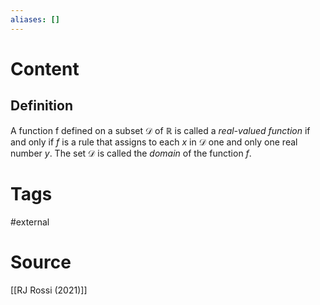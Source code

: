 ```yaml
---
aliases: []
---
```

# Content
## Definition
A function f defined on a subset $\mathcal{D}$  of $\mathbb{R}$ is called a *real-valued function*  if and only if $f$ is a rule that assigns to each $x$ in $\mathcal{D}$ one and only one real number $y$. The set $\mathcal{D}$ is called the *domain* of the function $f$.

# Tags
#external 

# Source
[[RJ Rossi (2021)]]